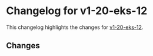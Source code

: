 # Changelog for v1-20-eks-12

This changelog highlights the changes for [v1-20-eks-12](https://github.com/aws/eks-distro/tree/v1-20-eks-12).

## Changes

